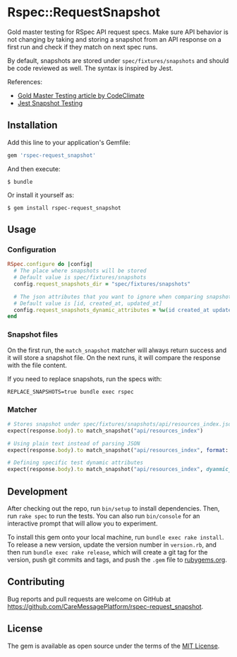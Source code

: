 # Rspec::RequestSnapshot

Gold master testing for RSpec API request specs. Make sure API behavior is not changing by taking and storing a snapshot from an API response on a first run and check if they match on next spec runs.

By default, snapshots are stored under `spec/fixtures/snapshots` and should be code reviewed as well. The syntax is inspired by Jest.

References:
- [Gold Master Testing article by CodeClimate](https://codeclimate.com/blog/gold-master-testing/)
- [Jest Snapshot Testing](https://jestjs.io/docs/en/snapshot-testing)

## Installation

Add this line to your application's Gemfile:

```ruby
gem 'rspec-request_snapshot'
```

And then execute:

    $ bundle

Or install it yourself as:

    $ gem install rspec-request_snapshot

## Usage

### Configuration

```ruby
RSpec.configure do |config|
  # The place where snapshots will be stored
  # Default value is spec/fixtures/snapshots
  config.request_snapshots_dir = "spec/fixtures/snapshots"

  # The json attributes that you want to ignore when comparing snapshots
  # Default value is [id, created_at, updated_at]
  config.request_snapshots_dynamic_attributes = %w(id created_at updated_at)
end
```

### Snapshot files

On the first run, the `match_snapshot` matcher will always return success and it will store a snapshot file. On the next runs, it will compare the response with the file content.

If you need to replace snapshots, run the specs with:

    REPLACE_SNAPSHOTS=true bundle exec rspec

### Matcher

```ruby
# Stores snapshot under spec/fixtures/snapshots/api/resources_index.json
expect(response.body).to match_snapshot("api/resources_index")

# Using plain text instead of parsing JSON
expect(response.body).to match_snapshot("api/resources_index", format: :text)

# Defining specific test dynamic attributes
expect(response.body).to match_snapshot("api/resources_index", dyanmic_attributes: %w(confirmed_at relation_id))
```

## Development

After checking out the repo, run `bin/setup` to install dependencies. Then, run `rake spec` to run the tests. You can also run `bin/console` for an interactive prompt that will allow you to experiment.

To install this gem onto your local machine, run `bundle exec rake install`. To release a new version, update the version number in `version.rb`, and then run `bundle exec rake release`, which will create a git tag for the version, push git commits and tags, and push the `.gem` file to [rubygems.org](https://rubygems.org).

## Contributing

Bug reports and pull requests are welcome on GitHub at https://github.com/CareMessagePlatform/rspec-request_snapshot.

## License

The gem is available as open source under the terms of the [MIT License](https://opensource.org/licenses/MIT).
